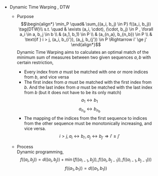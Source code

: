 * Dynamic Time Warping , DTW
  - Purpose  
    $$\begin{align*}
      \min_P \quad& \sum_{(a_i, b_j) \in P} f((a_i, b_j))  \tag{DTW}\\
      s.t. \quad
      & \exists (a_i, \cdot), (\cdot, b_j) \in P , \forall a_i \in a, b_j \in b  \\
      & (a_1, b_1) \in P  \\
      & (a_{n_a}, b_{n_b}) \in P  \\
      & \text{if } i > j, (a_i, b_{i'}), (a_j, b_{j'}) \in P \Rightarrow i' \ge j'
    \end{align*}$$ 
    Dynamic Time Warping aims to calculates an optimal match of the minimum sum of measures between two given sequences $a, b$ with certain restriction,
    - Every index from $a$ must be matched with one or more indices from $b$, and vice versa
    - The first index from $a$ must be matched with the first index from $b$. And the last index from $a$ must be matched with the last index from $b$ (but it does not have to be its only match)
      $$a_1 \leftrightarrow b_1$$
      $$a_{n_a} \leftrightarrow b_{n_b}$$
    - The mapping of the indices from the first sequence to indices from the other sequence must be monotonically increasing, and vice versa.
      $$i > j, a_i \leftrightarrow b_{i'}, a_j \leftrightarrow b_{j'} \Rightarrow i' \ge j'$$

  - Process  
    Dynamic programming,
    $$f((a_i, b_j)) = d((a_i, b_j)) + \min(f((a_{i-1}, b_j)), f((a_i, b_{j-1})), f((a_{i-1}, b_{j-1})))$$
    $$f((a_1, b_1)) = d((a_1, b_1))  \tag{initial}$$
      